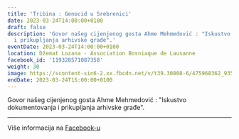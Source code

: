 ```yaml
---
title: 'Tribina : Genocid u Srebrenici'
date: 2023-03-24T14:00:00+0100
draft: false
description: 'Govor našeg cijenjenog gosta Ahme Mehmedović : "Iskustvo dokumentovanja
  i prikupljanja arhivske građe".'
eventDate: 2023-03-24T14:00:00+0100
location: Džemat Lozana - Association Bosniaque de Lausanne
facebook_id: '119328571087358'
weight: 30
image: https://scontent-sin6-2.xx.fbcdn.net/v/t39.30808-6/475968362_935496025377664_1254503329331924344_n.jpg?_nc_cat=109&ccb=1-7&_nc_sid=9e60e4&_nc_ohc=cBv1HKACdMUQ7kNvwGBQ4kr&_nc_oc=Adm4Gy87fs3Mkc8foE4yrqYMEWjSQiHkcE8_tP3HxYacWj5t3faorqKvpXfHh9KpoHQ&_nc_zt=23&_nc_ht=scontent-sin6-2.xx&edm=ABTKTjYEAAAA&_nc_gid=idQKz17jwbQt6a4YDniMgQ&oh=00_AfJXsWaA9YrXckc_LLkg7jQSMUo2isRFUH57_JdpVdwDbw&oe=68418747
endDate: 2023-03-24T15:00:00+0100
---
```


Govor našeg cijenjenog gosta Ahme Mehmedović : "Iskustvo dokumentovanja i prikupljanja arhivske građe".

---

Više informacija na [Facebook-u](https://facebook.com/events/119328571087358)